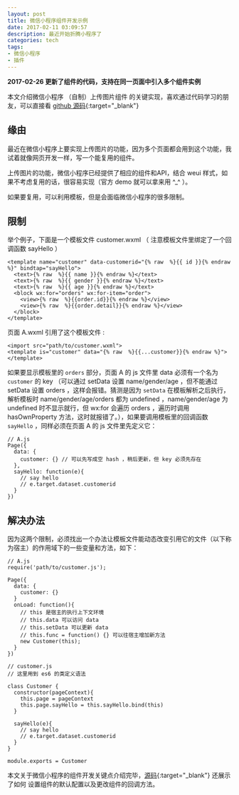 ```yaml
---
layout: post
title: 微信小程序组件开发示例
date: 2017-02-11 03:09:57
description: 最近开始折腾小程序了
categories: tech
tags:
- 微信小程序
- 插件
---
```


**2017-02-26 更新了组件的代码，支持在同一页面中引入多个组件实例**

本文介绍微信小程序 （自制）上传图片组件 的关键实现，喜欢通过代码学习的朋友，可以直接看 [github 源码](https://github.com/yiyizym/wechat_mini_program_upload_img_module){:target="_blank"}

## 缘由 

最近在微信小程序上要实现上传图片的功能，因为多个页面都会用到这个功能，我试着就像网页开发一样，写一个能复用的组件。

上传图片的功能，微信小程序已经提供了相应的组件和API，结合 weui 样式，如果不考虑复用的话，很容易实现（官方 demo 就可以拿来用 ^_^ ）。

如果要复用，可以利用模板，但是会面临微信小程序的很多限制。

## 限制 

举个例子，下面是一个模板文件 customer.wxml （ 注意模板文件里绑定了一个回调函数 sayHello ）

```
<template name="customer" data-customerid="{% raw  %}{{ id }}{% endraw %}" bindtap="sayHello">
  <text>{% raw  %}{{ name }}{% endraw %}</text>
  <text>{% raw  %}{{ gender }}{% endraw %}</text>
  <text>{% raw  %}{{ age }}{% endraw %}</text>
  <block wx:for="orders" wx:for-item="order">
    <view>{% raw  %}{{order.id}}{% endraw %}</view>
    <view>{% raw  %}{{order.detail}}{% endraw %}</view>
  </block>
</template>
```

页面 A.wxml 引用了这个模板文件 :

```
<import src="path/to/customer.wxml">
<template is="customer" data="{% raw  %}{{...customer}}{% endraw %}"></template>
```

如果要显示模板里的 `orders` 部分，页面 A 的 js 文件里 data 必须有一个名为 `customer` 的 key （可以通过 setData 设置 name/gender/age ，但不能通过 setData 设置 orders ，这样会报错。猜测是因为 `setData` 在模板解析之后执行，解析模板时 name/gender/age/orders 都为 undefined ，name/gender/age 为 undefined 时不显示就行，但 wx:for 会遍历 orders ，遍历时调用 hasOwnProperty 方法，这时就报错了。），如果要调用模板里的回调函数 `sayHello` ，同样必须在页面 A 的 js 文件里先定义它：

```
// A.js
Page({
  data: {
    customer: {} // 可以先写成空 hash ，稍后更新，但 key 必须先存在
  },
  sayHello: function(e){
    // say hello
    // e.target.dataset.customerid
  }
})
```

## 解决办法

因为这两个限制，必须找出一个办法让模板文件能动态改变引用它的文件（以下称为宿主）的作用域下的一些变量和方法，如下：

```
// A.js
require('path/to/customer.js');

Page({
  data: {
    customer: {}
  }
  onLoad: function(){
    // this 是宿主的执行上下文环境
    // this.data 可以访问 data
    // this.setData 可以更新 data
    // this.func = function() {} 可以往宿主增加新方法
    new Customer(this);
  }
})
```

```
// customer.js
// 这里用到 es6 的类定义语法

class Customer {
  constructor(pageContext){
    this.page = pageContext
    this.page.sayHello = this.sayHello.bind(this)
  }

  sayHello(e){
    // say hello
    // e.target.dataset.customerid
  }
}

module.exports = Customer

```

本文关于微信小程序的组件开发关键点介绍完毕，[源码](https://github.com/yiyizym/wechat_mini_program_upload_img_module){:target="_blank"} 还展示了如何 设置组件的默认配置以及更改组件的回调方法。